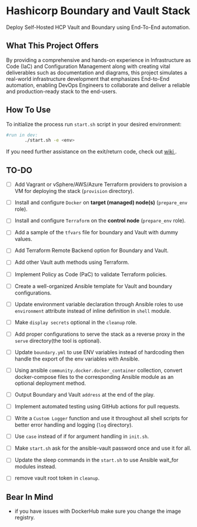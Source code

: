 # Hashicorp Boundary and Vault Stack
Deploy Self-Hosted HCP Vault and Boundary using End-To-End automation.

## What This Project Offers
By providing a comprehensive and hands-on experience in Infrastructure as Code (IaC) and Configuration Management along with creating vital deliverables such as documentation and diagrams, this project simulates a real-world infrastructure development that emphasizes End-to-End automation, enabling DevOps Engineers to collaborate and deliver a reliable and production-ready stack to the end-users.

## How To Use
 To initialize the process run `start.sh` script in your desired environment:
 ```bash
 #run in dev:
        ./start.sh -e <env>
 ```
 If you need further assistance on the exit/return code, check out [ wiki ](./artifacts/wiki.md).

## TO-DO
- [ ] Add Vagrant or vSphere/AWS/Azure Terraform providers to provision a VM for deploying the stack (`provision` directory).
- [ ] Install and configure `Docker` on **target (managed) node(s)** (`prepare_env` role).
- [ ] Install and configure `Terraform` on the **control node** (`prepare_env` role).
- [ ] Add a sample of the `tfvars` file for boundary and Vault with dummy values.
- [ ] Add Terraform Remote Backend option for Boundary and Vault. 
- [ ] Add other Vault auth methods using Terraform.
- [ ] Implement Policy as Code (PaC) to validate Terraform policies.

- [ ] Create a well-organized Ansible template for Vault and boundary configurations.
- [ ] Update environment variable declaration through Ansible roles to use `environment` attribute instead of inline definition in `shell` module.
- [ ] Make `display secrets` optional in the `cleanup` role.
- [ ] Add proper configurations to serve the stack as a reverse proxy in the `serve` directory(the tool is optional).
- [ ] Update `boundary.yml` to use ENV variables instead of hardcoding then handle the export of the env variables with Ansible.
- [ ] Using ansible `community.docker.docker_container` collection, convert docker-compose files to the corresponding Ansible module as an optional deployment method.
- [ ] Output Boundary and Vault `address` at the end of the play.

- [ ] Implement automated testing using GitHub actions for pull requests.

- [ ] Write a `Custom Logger` function and use it throughout all shell scripts for better error handling and logging (`log` directory).
- [ ] Use `case` instead of if for argument handling in `init.sh`.
- [ ] Make `start.sh` ask for the ansible-vault password once and use it for all.
- [ ] Update the sleep commands in the `start.sh` to use Ansible wait_for modules instead.
- [ ] remove vault root token in `cleanup`.

## Bear In Mind
- if you have issues with DockerHub make sure you change the image registry.